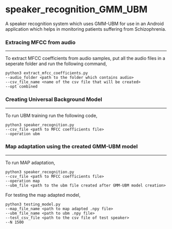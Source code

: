 # speaker_recognition_GMM_UBM
A speaker recognition system which uses GMM-UBM for use in an Android application which helps in monitoring patients suffering from Schizophrenia.

### Extracing MFCC from audio
- - -
To extract MFCC coefficients from audio samples, put all the audio files in a seperate folder and run the following command,
```
python3 extract_mfcc_coefficients.py
--audio_folder <path to the folder which contains audio>
--csv_file_name <name of the csv file that will be created>
--opt combined
```
### Creating Universal Background Model
- - -
To run UBM training run the following code,
```
python3 speaker_recognition.py 
--csv_file <path to MFCC coefficients file> 
--operation ubm
```
### Map adaptation using the created GMM-UBM model
- - -
To run MAP adaptation,
```
python3 speaker_recognition.py 
--csv_file <path to MFCC coefficients file> 
--operation map 
--ubm_file <path to the ubm file created after GMM-UBM model creation>
```
For testing the map adapted model,
```
python3 testing_model.py
--map_file_name <path to map adapted .npy file>
--ubm_file_name <path to ubm .npy file>
--test_csv_file <path to the csv file of test speaker>
--N 1500
```
